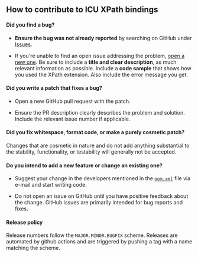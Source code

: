 ## How to contribute to ICU XPath bindings

#### **Did you find a bug?**

* **Ensure the bug was not already reported** by searching on GitHub
  under [Issues](https://github.com/scdh/icu-xpath-bindings/issues).

* If you're unable to find an open issue addressing the problem, [open
  a new
  one](https://github.com/scdh/icu-xpath-bindings/issues/new). Be sure
  to include a **title and clear description**, as much relevant
  information as possible. Include a **code sample** that shows how
  you used the XPath extension. Also include the error message you
  get.

#### **Did you write a patch that fixes a bug?**

* Open a new GitHub pull request with the patch.

* Ensure the PR description clearly describes the problem and
  solution. Include the relevant issue number if applicable.

#### **Did you fix whitespace, format code, or make a purely cosmetic patch?**

Changes that are cosmetic in nature and do not add anything
substantial to the stability, functionality, or testability will
generally not be accepted.

#### **Do you intend to add a new feature or change an existing one?**

* Suggest your change in the developers mentioned in the
  [`pom.xml`](pom.xml) file via e-mail and start writing code.

* Do not open an issue on GitHub until you have positive feedback
  about the change. GitHub issues are primarily intended for bug
  reports and fixes.

#### Release policy

Release numbers follow the `MAJOR.MINOR.BUGFIX` scheme. Releases are
automated by github actions and are triggered by pushing a tag with a
name matching the scheme.
